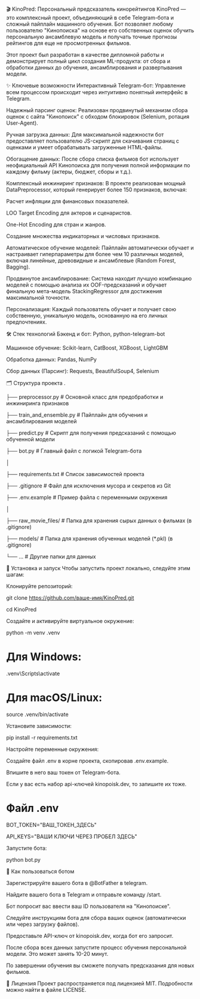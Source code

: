 🎬 KinoPred: Персональный предсказатель кинорейтингов
KinoPred — это комплексный проект, объединяющий в себе Telegram-бота и сложный пайплайн машинного обучения. Бот позволяет любому пользователю "Кинопоиска" на основе его собственных оценок обучить персональную ансамблевую модель и получать точные прогнозы рейтингов для еще не просмотренных фильмов.

Этот проект был разработан в качестве дипломной работы и демонстрирует полный цикл создания ML-продукта: от сбора и обработки данных до обучения, ансамблирования и развертывания модели.

✨ Ключевые возможности
Интерактивный Telegram-бот: Управление всем процессом происходит через интуитивно понятный интерфейс в Telegram.

Надежный парсинг оценок: Реализован продвинутый механизм сбора оценок с сайта "Кинопоиск" с обходом блокировок (Selenium, ротация User-Agent).

Ручная загрузка данных: Для максимальной надежности бот предоставляет пользователю JS-скрипт для скачивания страниц с оценками и умеет обрабатывать загруженные HTML-файлы.

Обогащение данных: После сбора списка фильмов бот использует неофициальный API Кинопоиска для получения полной информации по каждому фильму (актеры, бюджет, сборы и т.д.).

Комплексный инжиниринг признаков: В проекте реализован мощный DataPreprocessor, который генерирует более 150 признаков, включая:

Расчет инфляции для финансовых показателей.

LOO Target Encoding для актеров и сценаристов.

One-Hot Encoding для стран и жанров.

Создание множества индикаторных и числовых признаков.

Автоматическое обучение моделей: Пайплайн автоматически обучает и настраивает гиперпараметры для более чем 10 различных моделей, включая линейные, древовидные и ансамблевые (Random Forest, Bagging).

Продвинутое ансамблирование: Система находит лучшую комбинацию моделей с помощью анализа их OOF-предсказаний и обучает финальную мета-модель StackingRegressor для достижения максимальной точности.

Персонализация: Каждый пользователь обучает и получает свою собственную, уникальную модель, основанную на его личных предпочтениях.

🛠️ Стек технологий
Бэкенд и бот: Python, python-telegram-bot

Машинное обучение: Scikit-learn, CatBoost, XGBoost, LightGBM

Обработка данных: Pandas, NumPy

Сбор данных (Парсинг): Requests, BeautifulSoup4, Selenium

🗂️ Структура проекта
.

├── preprocessor.py         # Основной класс для предобработки и инжиниринга признаков

├── train_and_ensemble.py   # Пайплайн для обучения и ансамблирования моделей

├── predict.py              # Скрипт для получения предсказаний с помощью обученной модели

├── bot.py                  # Главный файл с логикой Telegram-бота

│

├── requirements.txt        # Список зависимостей проекта

├── .gitignore              # Файл для исключения мусора и секретов из Git

├── .env.example            # Пример файла с переменными окружения

│

├── raw_movie_files/        # Папка для хранения сырых данных о фильмах (в .gitignore)

├── models/                 # Папка для хранения обученных моделей (*.pkl) (в .gitignore)

└── ...                     # Другие папки для данных

🚀 Установка и запуск
Чтобы запустить проект локально, следуйте этим шагам:

Клонируйте репозиторий:

git clone https://github.com/ваше-имя/KinoPred.git

cd KinoPred

Создайте и активируйте виртуальное окружение:

python -m venv .venv
# Для Windows:
.venv\Scripts\activate
# Для macOS/Linux:
source .venv/bin/activate

Установите зависимости:

pip install -r requirements.txt

Настройте переменные окружения:

Создайте файл .env в корне проекта, скопировав .env.example.

Впишите в него ваш токен от Telegram-бота.

Если у вас есть набор api-ключей kinopoisk.dev, то запишите их тоже.
# Файл .env
BOT_TOKEN="ВАШ_ТОКЕН_ЗДЕСЬ"

API_KEYS="ВАШИ КЛЮЧИ ЧЕРЕЗ ПРОБЕЛ ЗДЕСЬ"

Запустите бота:

python bot.py

💬 Как пользоваться ботом

Зарегистрируйте вашего бота в @BotFather в telegram.

Найдите вашего бота в Telegram и отправьте команду /start.

Бот попросит вас ввести ваш ID пользователя на "Кинопоиске".

Следуйте инструкциям бота для сбора ваших оценок (автоматически или через загрузку файлов).

Предоставьте API-ключ от kinopoisk.dev, когда бот его запросит.

После сбора всех данных запустите процесс обучения персональной модели. Это может занять 10-20 минут.

По завершении обучения вы сможете получать предсказания для новых фильмов.

📄 Лицензия
Проект распространяется под лицензией MIT. Подробности можно найти в файле LICENSE.
